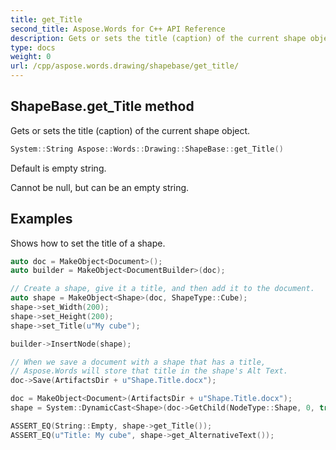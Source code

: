 ```yaml
---
title: get_Title
second_title: Aspose.Words for C++ API Reference
description: Gets or sets the title (caption) of the current shape object. 
type: docs
weight: 0
url: /cpp/aspose.words.drawing/shapebase/get_title/
---
```

## ShapeBase.get_Title method


Gets or sets the title (caption) of the current shape object.

```cpp
System::String Aspose::Words::Drawing::ShapeBase::get_Title()
```


Default is empty string.

Cannot be null, but can be an empty string.

## Examples




Shows how to set the title of a shape. 
```cpp
auto doc = MakeObject<Document>();
auto builder = MakeObject<DocumentBuilder>(doc);

// Create a shape, give it a title, and then add it to the document.
auto shape = MakeObject<Shape>(doc, ShapeType::Cube);
shape->set_Width(200);
shape->set_Height(200);
shape->set_Title(u"My cube");

builder->InsertNode(shape);

// When we save a document with a shape that has a title,
// Aspose.Words will store that title in the shape's Alt Text.
doc->Save(ArtifactsDir + u"Shape.Title.docx");

doc = MakeObject<Document>(ArtifactsDir + u"Shape.Title.docx");
shape = System::DynamicCast<Shape>(doc->GetChild(NodeType::Shape, 0, true));

ASSERT_EQ(String::Empty, shape->get_Title());
ASSERT_EQ(u"Title: My cube", shape->get_AlternativeText());
```

